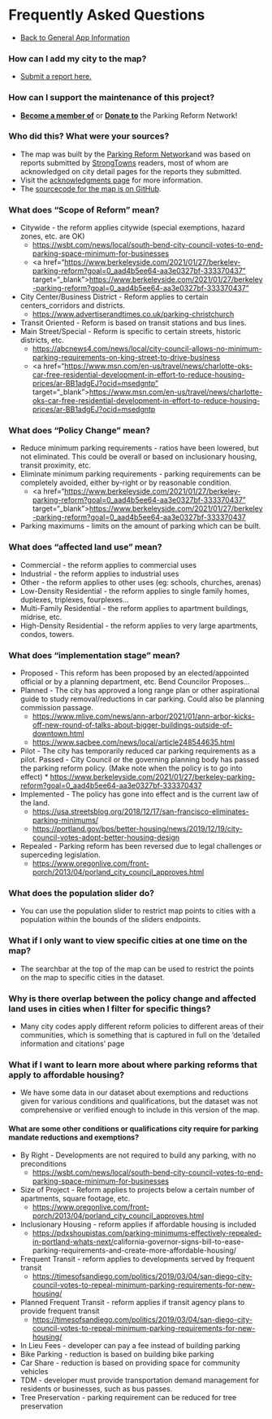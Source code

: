 # Frequently Asked Questions

- [Back to General App Information](info.html)

### How can I add my city to the map?

- <a href="https://forms.gle/PaYXUP5J7YR1Zi6q6" target="_blank">Submit a report here.</a>

### How can I support the maintenance of this project?

- **<a href="https://parkingreform.org/join" target="_blank">Become a member of</a>** or **<a href="https://parkingreform.org/donate" target="_blank">Donate to</a>** the Parking Reform Network!

### Who did this? What were your sources?

- The map was built by the <a href="https://parkingreform.org" target="_blank">Parking Reform Network</a>and was based on reports submitted by <a href="https://strongtowns.org" target="_blank">StrongTowns</a> readers, most of whom are acknowledged on city detail pages for the reports they submitted.
- Visit the [acknowledgments page](acknowledgments.html) for more information.
- The <a href="https://github.com/bradbakermusic/parking_map">sourcecode for the map is on GitHub</a>.

### What does “Scope of Reform” mean?

- Citywide - the reform applies citywide (special exemptions, hazard zones, etc. are OK)
  - <a href=“https://wsbt.com/news/local/south-bend-city-council-votes-to-end-parking-space-minimum-for-businesses” target=“_blank”>https://wsbt.com/news/local/south-bend-city-council-votes-to-end-parking-space-minimum-for-businesses</a>
  - <a href=“https://www.berkeleyside.com/2021/01/27/berkeley-parking-reform?goal=0_aad4b5ee64-aa3e0327bf-333370437” target=“\_blank”>https://www.berkeleyside.com/2021/01/27/berkeley-parking-reform?goal=0_aad4b5ee64-aa3e0327bf-333370437”</a>
- City Center/Business District - Reform applies to certain centers_corridors and districts.
  - <a href=“https://www.advertiserandtimes.co.uk/parking-christchurch” target=“_blank”>https://www.advertiserandtimes.co.uk/parking-christchurch</a>
- Transit Oriented - Reform is based on transit stations and bus lines.
- Main Street/Special - Reform is specific to certain streets, historic districts, etc.
  - <a href=“https://abcnews4.com/news/local/city-council-allows-no-minimum-parking-requirements-on-king-street-to-drive-business” target=“_blank”>https://abcnews4.com/news/local/city-council-allows-no-minimum-parking-requirements-on-king-street-to-drive-business</a>
  - <a href=“https://www.msn.com/en-us/travel/news/charlotte-oks-car-free-residential-development-in-effort-to-reduce-housing-prices/ar-BB1adgEJ?ocid=msedgntp” target=“\_blank”>https://www.msn.com/en-us/travel/news/charlotte-oks-car-free-residential-development-in-effort-to-reduce-housing-prices/ar-BB1adgEJ?ocid=msedgntp</a>

### What does “Policy Change” mean?

- Reduce minimum parking requirements - ratios have been lowered, but not eliminated. This could be overall or based on inclusionary housing, transit proximity, etc.
- Eliminate minimum parking requirements - parking requirements can be completely avoided, either by-right or by reasonable condition.
  - <a href=“https://www.berkeleyside.com/2021/01/27/berkeley-parking-reform?goal=0_aad4b5ee64-aa3e0327bf-333370437” target=“\_blank”>https://www.berkeleyside.com/2021/01/27/berkeley-parking-reform?goal=0_aad4b5ee64-aa3e0327bf-333370437</a>
- Parking maximums - limits on the amount of parking which can be built.

### What does “affected land use” mean?

- Commercial - the reform applies to commercial uses
- Industrial - the reform applies to industrial uses
- Other - the reform applies to other uses (eg: schools, churches, arenas)
- Low-Density Residential - the reform applies to single family homes, duplexes, triplexes, fourplexes...
- Multi-Family Residential - the reform applies to apartment buildings, midrise, etc.
- High-Density Residential - the reform applies to very large apartments, condos, towers.

### What does “implementation stage” mean?

- Proposed - This reform has been proposed by an elected/appointed official or by a planning department, etc.
  Bend Councilor Proposes...
- Planned - The city has approved a long range plan or other aspirational guide to study removal/reductions in car parking. Could also be planning commission passage.
  - <a href="https://www.mlive.com/news/ann-arbor/2021/01/ann-arbor-kicks-off-new-round-of-talks-about-bigger-buildings-outside-of-downtown.html" target=“_blank”>https://www.mlive.com/news/ann-arbor/2021/01/ann-arbor-kicks-off-new-round-of-talks-about-bigger-buildings-outside-of-downtown.html</a>
  - <a href="https://www.sacbee.com/news/local/article248544635.html<" target=“_blank”>https://www.sacbee.com/news/local/article248544635.html</a>
- Pilot - The city has temporarily reduced car parking requirements as a pilot.
  Passed - City Council or the governing planning body has passed the parking reform policy. (Make note when the policy is to go into effect) \* <a href="https://www.berkeleyside.com/2021/01/27/berkeley-parking-reform?goal=0_aad4b5ee64-aa3e0327bf-333370437" target=“_blank”>https://www.berkeleyside.com/2021/01/27/berkeley-parking-reform?goal=0_aad4b5ee64-aa3e0327bf-333370437</a>
- Implemented - The policy has gone into effect and is the current law of the land.
  - <a href="https://usa.streetsblog.org/2018/12/17/san-francisco-eliminates-parking-minimums/" target=“_blank”>https://usa.streetsblog.org/2018/12/17/san-francisco-eliminates-parking-minimums/</a>
  - <a href="https://portland.gov/bps/better-housing/news/2019/12/19/city-council-votes-adopt-better-housing-design" target=“_blank”>https://portland.gov/bps/better-housing/news/2019/12/19/city-council-votes-adopt-better-housing-design</a>
- Repealed - Parking reform has been reversed due to legal challenges or superceding legislation.
  - <a href="https://www.oregonlive.com/front-porch/2013/04/porland_city_council_approves.html" target=“_blank”>https://www.oregonlive.com/front-porch/2013/04/porland_city_council_approves.html</a>

### What does the population slider do?

- You can use the population slider to restrict map points to cities with a population within the bounds of the sliders endpoints.

### What if I only want to view specific cities at one time on the map?

- The searchbar at the top of the map can be used to restrict the points on the map to specific cities in the dataset.

### Why is there overlap between the policy change and affected land uses in cities when I filter for specific things?

- Many city codes apply different reform policies to different areas of their communities, which is something that is captured in full on the ‘detailed information and citations’ page

### What if I want to learn more about where parking reforms that apply to affordable housing?

- We have some data in our dataset about exemptions and reductions given for various conditions and qualifications, but the dataset was not comprehensive or verified enough to include in this version of the map.

#### What are some other conditions or qualifications city require for parking mandate reductions and exemptions?

- By Right - Developments are not required to build any parking, with no preconditions
  - <a href="https://wsbt.com/news/local/south-bend-city-council-votes-to-end-parking-space-minimum-for-businesses" target=“_blank”>https://wsbt.com/news/local/south-bend-city-council-votes-to-end-parking-space-minimum-for-businesses</a>
- Size of Project - Reform applies to projects below a certain number of apartments, square footage, etc.
  - <a href="https://www.oregonlive.com/front-porch/2013/04/porland_city_council_approves.html" target=“_blank”>https://www.oregonlive.com/front-porch/2013/04/porland_city_council_approves.html</a>
- Inclusionary Housing - reform applies if affordable housing is included
  - <a href="https://pdxshoupistas.com/parking-minimums-effectively-repealed-in-portland-whats-next/" target=“_blank”>https://pdxshoupistas.com/parking-minimums-effectively-repealed-in-portland-whats-next/</a>california-governor-signs-bill-to-ease-parking-requirements-and-create-more-affordable-housing/</a>
- Frequent Transit - reform applies to developments served by frequent transit
  - <a href="https://timesofsandiego.com/politics/2019/03/04/san-diego-city-council-votes-to-repeal-minimum-parking-requirements-for-new-housing/" target=“_blank”>https://timesofsandiego.com/politics/2019/03/04/san-diego-city-council-votes-to-repeal-minimum-parking-requirements-for-new-housing/</a>
- Planned Frequent Transit - reform applies if transit agency plans to provide frequent transit
  - <a href="https://timesofsandiego.com/politics/2019/03/04/san-diego-city-council-votes-to-repeal-minimum-parking-requirements-for-new-housing/" target=“_blank”>https://timesofsandiego.com/politics/2019/03/04/san-diego-city-council-votes-to-repeal-minimum-parking-requirements-for-new-housing/</a>
- In Lieu Fees - developer can pay a fee instead of building parking
- Bike Parking - reduction is based on building bike parking
- Car Share - reduction is based on providing space for community vehicles
- TDM - developer must provide transportation demand management for residents or businesses, such as bus passes.
- Tree Preservation - parking requirement can be reduced for tree preservation

